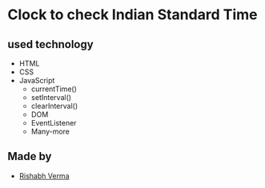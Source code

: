 # Clock to check Indian Standard Time

## used technology
- HTML
- CSS
- JavaScript
    - currentTime()
    - setInterval()
    - clearInterval()
    - DOM 
    - EventListener
    - Many-more

## Made by 
 - [Rishabh Verma](https://www.github.com/rishabh-060)